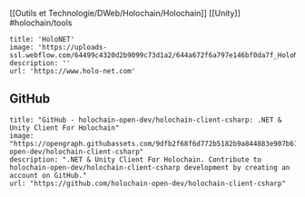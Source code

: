 [[Outils et Technologie/DWeb/Holochain/Holochain]]
[[Unity]]
#holochain/tools 

```embed
title: 'HoloNET'
image: 'https://uploads-ssl.webflow.com/64499c4320d2b9099c73d1a2/644a672f6a797e146bf0da7f_HoloNET%20logo4.png'
description: ''
url: 'https://www.holo-net.com'
```

## GitHub
```embed
title: "GitHub - holochain-open-dev/holochain-client-csharp: .NET & Unity Client For Holochain"
image: "https://opengraph.githubassets.com/9dfb2f68f6d772b5182b9a844883e907b615e0641ed031491e3ad4f3cee7c411/holochain-open-dev/holochain-client-csharp"
description: ".NET & Unity Client For Holochain. Contribute to holochain-open-dev/holochain-client-csharp development by creating an account on GitHub."
url: "https://github.com/holochain-open-dev/holochain-client-csharp"
```
